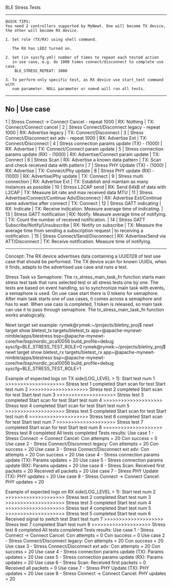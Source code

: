 BLE Stress Tests

******************************************************************************
    QUICK TIPS:
    You need 2 controllers supported by MyNewt. One will become TX device,
    the other will become RX device.

    1. Set role (TX/RX) using shell command.

       The RX has LED2 turned on.

    2. Set (in syscfg.yml) number of times to repeat each tested action
       in use case, e.g. do 1000 times connect/disconnect to complete use case.
        BLE_STRESS_REPEAT: 1000

    3. To perform only specific test, as RX device use start_test command with
       num parameter. NULL parameter or num=0 will run all tests.

******************************************************************************

No | Use case
-----------------------------------------------------------------------------
 1 | Stress Connect -> Connect Cancel - repeat 1000
   | RX: Nothing
   | TX: Connect/Connect cancel
   |
 2 | Stress Connect/Disconnect legacy - repeat 1000
   | RX: Advertise legacy
   | TX: Connect/Disconnect
   |
 3 | Stress Connect/Disconnect ext adv - repeat 1000
   | RX: Advertise Ext
   | TX: Connect/Disconnect
   |
 4 | Stress connection params update (TX) - (1000)
   | RX: Advertise
   | TX: Connect/Connect param update
   |
 5 | Stress connection params update (RX) - (1000)
   | RX: Advertise/Connect param update
   | TX: Connect
   |
 6 | Stress Scan
   | RX: Advertise a known data pattern
   | TX: Scan and check received data with pattern
   |
 7 | Stress PHY Update (TX) - (1000)
   | RX: Advertise
   | TX: Connect/Phy update
   |
 8 | Stress PHY update (RX) - (1000)
   | RX: Advertise/Phy update
   | TX: Connect
   |
 9 | Stress multi connection
   | RX: Advertise Ext
   | TX: Establish and maintain as many instances as possible
   |
10 | Stress L2CAP send
   | RX: Send 64kB of data with L2CAP
   | TX: Measure bit rate and max received data MTU
   |
11 | Stress Advertise/Connect/Continue Adv/Disconnect
   | RX: Advertise Ext/Continue same advertise after connect
   | TX: Connect
   |
12 | Stress GATT indicating
   | RX: Indicate
   | TX: Receive indication. Measure average time of indicating.
   |
13 | Stress GATT notification
   | RX: Notify. Measure average time of notifying.
   | TX: Count the number of received notification.
   |
14 | Stress GATT Subscribe/Notify/Unsubscribe
   | RX: Notify on subscribe
   | TX: Measure the average time from sending a subscription request
   |     to receiving a notification.
   |
15 | Stress Connect/Send/Disconnect
   | RX: Advertise/Send via ATT/Disconnect
   | TX: Receive notification. Measure time of notifying.

******************************************************************************
   Concept:
   The RX device advertises data containing a UUID128 of test use case that
   should be performed. The TX device scan for known UUIDs, when it finds,
   adapts to the advertised use case and runs a test.

   Stress Task vs Semaphore:
   The rx_stress_main_task_fn function starts main stress test task that runs
   selected test or all stress tests one by one. The tests are based on event
   handling, so to synchronize main task with events, a semaphore is used.
   On use case start there is 0 tokens for semaphore. After main task starts
   one of use cases, it comes across a semaphore and has to wait. When use cass
   is completed, 1 token is released, so main task can use it to pass through
   semaphore. The tx_stress_main_task_fn function works analogically.


   Newt target set example:
    rymek@rymek:~/projects/bletiny_proj$ newt target show bletest_tx
    targets/bletest_tx
        app=@apache-mynewt-nimble/apps/blestress
        bsp=@apache-mynewt-core/hw/bsp/nordic_pca10056
        build_profile=debug
        syscfg=BLE_STRESS_TEST_ROLE=0
    rymek@rymek:~/projects/bletiny_proj$ newt target show bletest_rx
     targets/bletest_rx
        app=@apache-mynewt-nimble/apps/blestress
        bsp=@apache-mynewt-core/hw/bsp/nordic_pca10056
        build_profile=debug
        syscfg=BLE_STRESS_TEST_ROLE=1


   Example of expected logs on TX side(LOG_LEVEL > 1):
     Start test num 1
     >>>>>>>>>>>>>>>>>>>> Stress test 1 completed
     Start scan for test
     Start test num 2
     >>>>>>>>>>>>>>>>>>>> Stress test 2 completed
     Start scan for test
     Start test num 3
     >>>>>>>>>>>>>>>>>>>> Stress test 3 completed
     Start scan for test
     Start test num 4
     >>>>>>>>>>>>>>>>>>>> Stress test 4 completed
     Start scan for test
     Start test num 5
     >>>>>>>>>>>>>>>>>>>> Stress test 5 completed
     Start scan for test
     Start test num 6
     >>>>>>>>>>>>>>>>>>>> Stress test 6 completed
     Start scan for test
     Start test num 7
     >>>>>>>>>>>>>>>>>>>> Stress test 7 completed
     Start scan for test
     Start test num 8
     >>>>>>>>>>>>>>>>>>>> Stress test 8 completed
     All tests completed
     Tests results:
     Use case 1 - Stress Connect -> Connect Cancel:
     Con attempts = 20
     Con success = 0
     Use case 2 - Stress Connect/Disconnect legacy:
     Con attempts = 20
     Con success = 20
     Use case 3 - Stress Connect/Disconnect ext adv:
     Con attempts = 20
     Con success = 20
     Use case 4 - Stress connection params update (TX):
     Params updates = 20
     Use case 5 - Stress connection params update (RX):
     Params updates = 20
     Use case 6 - Stress Scan:
     Received first packets = 20
     Received all packets = 20
     Use case 7 - Stress PHY Update (TX):
     PHY updates = 20
     Use case 8 - Stress Connect -> Connect Cancel:
     PHY updates = 20


   Example of expected logs on RX side(LOG_LEVEL > 1):
     Start test num 2
     >>>>>>>>>>>>>>>>>>>> Stress test 2 completed
     Start test num 3
     >>>>>>>>>>>>>>>>>>>> Stress test 3 completed
     Start test num 4
     >>>>>>>>>>>>>>>>>>>> Stress test 4 completed
     Start test num 5
     >>>>>>>>>>>>>>>>>>>> Stress test 5 completed
     Start test num 6
     Received signal to switch test
     Start test num 7
     >>>>>>>>>>>>>>>>>>>> Stress test 7 completed
     Start test num 8
     >>>>>>>>>>>>>>>>>>>> Stress test 8 completed
     All tests completed
     Tests results:
     Use case 1 - Stress Connect -> Connect Cancel:
     Con attempts = 0
     Con success = 0
     Use case 2 - Stress Connect/Disconnect legacy:
     Con attempts = 20
     Con success = 20
     Use case 3 - Stress Connect/Disconnect ext adv:
     Con attempts = 20
     Con success = 20
     Use case 4 - Stress connection params update (TX):
     Params updates = 20
     Use case 5 - Stress connection params update (RX):
     Params updates = 20
     Use case 6 - Stress Scan:
     Received first packets = 0
     Received all packets = 0
     Use case 7 - Stress PHY Update (TX):
     PHY updates = 20
     Use case 8 - Stress Connect -> Connect Cancel:
     PHY updates = 20

